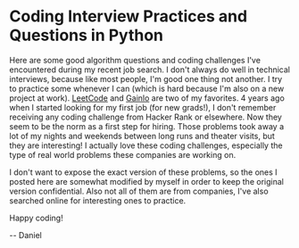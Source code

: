 # Coding Interview Practices and Questions in Python

Here are some good algorithm questions and coding challenges I've encountered during my recent job search. I don't always do well in technical interviews, because like most people, I'm good one thing not another. I try to practice some whenever I can (which is hard because I'm also on a new project at work). [LeetCode](https://leetcode.com/) and [Gainlo](http://blog.gainlo.co/) are two of my favorites. 4 years ago when I started looking for my first job (for new grads!), I don't remember receiving any coding challenge from Hacker Rank or elsewhere. Now they seem to be the norm as a first step for hiring. Those problems took away a lot of my nights and weekends between long runs and theater visits, but they are interesting! I actually love these coding challenges, especially the type of real world problems these companies are working on.

I don't want to expose the exact version of these problems, so the ones I posted here are somewhat modified by myself in order to keep the original version confidential. Also not all of them are from companies, I've also searched online for interesting ones to practice.

Happy coding!

-- Daniel
